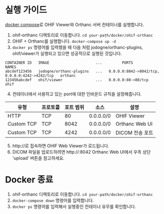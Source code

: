 # 실행 가이드
[docker compose](docker-compose.yml)로 OHIF Viewer와 Orthanc 서버 컨테이너를 실행합니다.

1. ohif-orthanc 디렉토리로 이동합니다. `cd your-path/docker/ohif-orthanc`
2. OHIF + Orthanc를 실행합니다. `docker-compose up -d`
3. `docker ps` 명령어를 입력했을 때 다음 처럼 jodogne/orthanc-plugins, ohif/viewer가 실행되고 있으면 성공적으로 실행된 것입니다.
```
CONTAINER ID   IMAGE                     ...         PORTS                                      NAMES
abcdef123456   jodogne/orthanc-plugins   ...   0.0.0.0:8042->8042/tcp, 0.0.0.0:4242->4242/tcp   orthanc
123456abcdef   ohif/viewer               ...   0.0.0.0:80->80/tcp                               ohif
```
4. 컨테이너에서 사용하고 있는 port에 대한 인바운드 규칙을 설정해줍니다.

| 유형       | 프로토콜 | 포트 범위 | 소스       | 설명               |
|------------|----------|-----------|------------|--------------------|
| HTTP       | TCP      | 80        | 0.0.0.0/0  | OHIF Viewer        |
| Custom TCP | TCP      | 8042      | 0.0.0.0/0  | Orthanc Web UI     |
| Custom TCP | TCP      | 4242      | 0.0.0.0/0  | DICOM 전송 포트    |

5. http://<your-public-ip>로 접속하면 OHIF Web Viewer가 로드됩니다.
6. DICOM 파일을 업로드하려면 http://<your-public-ip>:8042 Orthanc Web UI에서 우측 상단 'upload' 버튼을 참고하세요.

# Docker 종료
1. ohif-orthanc 디렉토리로 이동합니다. `cd your-path/docker/ohif-orthanc`
2. `docker-compose down` 명령어를 입력합니다.
3. `docker ps` 명령어를 입력해서 실행중인 컨테이너 유무를 확인합니다.